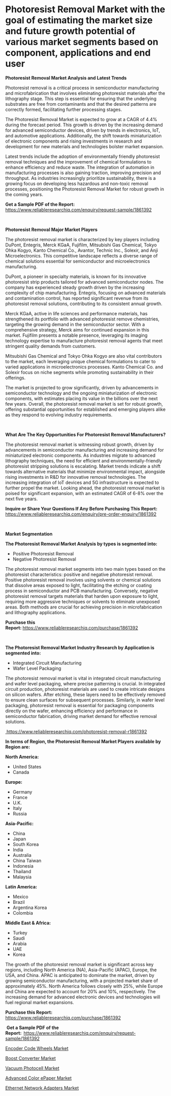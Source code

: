 <p><h1>Photoresist Removal Market with the goal of estimating the market size and future growth potential of various market segments based on component, applications and end user</h1></p><p><strong>Photoresist Removal Market Analysis and Latest Trends</strong></p>
<p><p>Photoresist removal is a critical process in semiconductor manufacturing and microfabrication that involves eliminating photoresist materials after the lithography stage. This step is essential for ensuring that the underlying substrates are free from contaminants and that the desired patterns are correctly formed, facilitating further processing stages. </p><p>The Photoresist Removal Market is expected to grow at a CAGR of 4.4% during the forecast period. This growth is driven by the increasing demand for advanced semiconductor devices, driven by trends in electronics, IoT, and automotive applications. Additionally, the shift towards miniaturization of electronic components and rising investments in research and development for new materials and technologies bolster market expansion. </p><p>Latest trends include the adoption of environmentally friendly photoresist removal techniques and the improvement of chemical formulations to enhance efficiency and reduce waste. The integration of automation in manufacturing processes is also gaining traction, improving precision and throughput. As industries increasingly prioritize sustainability, there is a growing focus on developing less hazardous and non-toxic removal processes, positioning the Photoresist Removal Market for robust growth in the coming years.</p></p>
<p><strong>Get a Sample PDF of the Report:&nbsp;</strong> <a href="https://www.reliableresearchiq.com/enquiry/request-sample/1861392?utm_campaign=1123&utm_medium=2&utm_source=Github&utm_content=ia&utm_term=11022025&utm_id=photoresist-removal">https://www.reliableresearchiq.com/enquiry/request-sample/1861392</a></p>
<p>&nbsp;</p>
<p><strong>Photoresist Removal Major Market Players</strong></p>
<p><p>The photoresist removal market is characterized by key players including DuPont, Entegris, Merck KGaA, Fujifilm, Mitsubishi Gas Chemical, Tokyo Ohka Kogyo, Kanto Chemical Co., Avantor, Technic Inc., Solexir, and Anji Microelectronics. This competitive landscape reflects a diverse range of chemical solutions essential for semiconductor and microelectronics manufacturing.</p><p>DuPont, a pioneer in specialty materials, is known for its innovative photoresist strip products tailored for advanced semiconductor nodes. The company has experienced steady growth driven by the increasing complexity of chip manufacturing. Entegris, focusing on advanced materials and contamination control, has reported significant revenue from its photoresist removal solutions, contributing to its consistent annual growth.</p><p>Merck KGaA, active in life sciences and performance materials, has strengthened its portfolio with advanced photoresist remove chemistries, targeting the growing demand in the semiconductor sector. With a comprehensive strategy, Merck aims for continued expansion in this market. Fujifilm presents a notable presence, leveraging its imaging technology expertise to manufacture photoresist removal agents that meet stringent quality demands from customers.</p><p>Mitsubishi Gas Chemical and Tokyo Ohka Kogyo are also vital contributors to the market, each leveraging unique chemical formulations to cater to varied applications in microelectronics processes. Kanto Chemical Co. and Solexir focus on niche segments while promoting sustainability in their offerings.</p><p>The market is projected to grow significantly, driven by advancements in semiconductor technology and the ongoing miniaturization of electronic components, with estimates placing its value in the billions over the next few years. Overall, the photoresist removal market is set for robust growth, offering substantial opportunities for established and emerging players alike as they respond to evolving industry requirements.</p></p>
<p>&nbsp;</p>
<p><strong>What Are The Key Opportunities For Photoresist Removal Manufacturers?</strong></p>
<p><p>The photoresist removal market is witnessing robust growth, driven by advancements in semiconductor manufacturing and increasing demand for miniaturized electronic components. As industries migrate to advanced lithography techniques, the need for efficient and environmentally-friendly photoresist stripping solutions is escalating. Market trends indicate a shift towards alternative materials that minimize environmental impact, alongside rising investments in R&D for innovative removal technologies. The increasing integration of IoT devices and 5G infrastructure is expected to further propel the market. Looking ahead, the photoresist removal market is poised for significant expansion, with an estimated CAGR of 6-8% over the next five years.</p></p>
<p><strong>Inquire or Share Your Questions If Any Before Purchasing This Report:</strong> <a href="https://www.reliableresearchiq.com/enquiry/pre-order-enquiry/1861392?utm_campaign=1123&utm_medium=2&utm_source=Github&utm_content=ia&utm_term=11022025&utm_id=photoresist-removal">https://www.reliableresearchiq.com/enquiry/pre-order-enquiry/1861392</a></p>
<p>&nbsp;</p>
<p><strong>Market Segmentation</strong></p>
<p><strong>The Photoresist Removal Market Analysis by types is segmented into:</strong></p>
<p><ul><li>Positive Photoresist Removal</li><li>Negative Photoresist Removal</li></ul></p>
<p><p>The photoresist removal market segments into two main types based on the photoresist characteristics: positive and negative photoresist removal. Positive photoresist removal involves using solvents or chemical solutions that dissolve areas exposed to light, facilitating the etching or coating process in semiconductor and PCB manufacturing. Conversely, negative photoresist removal targets materials that harden upon exposure to light, requiring more aggressive techniques or solvents to eliminate unexposed areas. Both methods are crucial for achieving precision in microfabrication and lithography applications.</p></p>
<p><strong>Purchase this Report:&nbsp;</strong><a href="https://www.reliableresearchiq.com/purchase/1861392?utm_campaign=1123&utm_medium=2&utm_source=Github&utm_content=ia&utm_term=11022025&utm_id=photoresist-removal">https://www.reliableresearchiq.com/purchase/1861392</a></p>
<p>&nbsp;</p>
<p><strong>The Photoresist Removal Market Industry Research by Application is segmented into:</strong></p>
<p><ul><li>Integrated Circuit Manufacturing</li><li>Wafer Level Packaging</li></ul></p>
<p><p>The photoresist removal market is vital in integrated circuit manufacturing and wafer level packaging, where precise patterning is crucial. In integrated circuit production, photoresist materials are used to create intricate designs on silicon wafers. After etching, these layers need to be effectively removed to ensure clean surfaces for subsequent processes. Similarly, in wafer level packaging, photoresist removal is essential for packaging components directly on the wafer, enhancing efficiency and performance in semiconductor fabrication, driving market demand for effective removal solutions.</p></p>
<p><a href="https://www.reliableresearchiq.com/photoresist-removal-r1861392?utm_campaign=1123&utm_medium=2&utm_source=Github&utm_content=ia&utm_term=11022025&utm_id=photoresist-removal">&nbsp;https://www.reliableresearchiq.com/photoresist-removal-r1861392</a></p>
<p><strong>In terms of Region, the Photoresist Removal Market Players available by Region are:</strong></p>
<p>
    <p> <strong> North America: </strong>
        <ul>
            <li>United States</li>
            <li>Canada</li>
        </ul>
        </p> 
    <p> <strong> Europe: </strong>
        <ul>
            <li>Germany</li>
            <li>France</li>
            <li>U.K.</li>
            <li>Italy</li>
            <li>Russia</li>
        </ul>
        </p> 
    <p> <strong> Asia-Pacific: </strong>
        <ul>
            <li>China</li>
            <li>Japan</li>
            <li>South Korea</li>
            <li>India</li>
            <li>Australia</li>
            <li>China Taiwan</li>
            <li>Indonesia</li>
            <li>Thailand</li>
            <li>Malaysia</li>
        </ul>
        </p> 
    <p> <strong> Latin America: </strong>
        <ul>
            <li>Mexico</li>
            <li>Brazil</li>
            <li>Argentina Korea</li>
            <li>Colombia</li>
        </ul>
        </p> 
    <p> <strong> Middle East & Africa: </strong>
        <ul>
            <li>Turkey</li>
            <li>Saudi</li>
            <li>Arabia</li>
            <li>UAE</li>
            <li>Korea</li>
        </ul>
    </p>
    </p>
<p><p>The growth of the photoresist removal market is significant across key regions, including North America (NA), Asia-Pacific (APAC), Europe, the USA, and China. APAC is anticipated to dominate the market, driven by growing semiconductor manufacturing, with a projected market share of approximately 45%. North America follows closely with 25%, while Europe and China are expected to account for 20% and 10%, respectively. The increasing demand for advanced electronic devices and technologies will fuel regional market expansions.</p></p>
<p><strong>Purchase this Report: </strong><a href="https://www.reliableresearchiq.com/purchase/1861392?utm_campaign=1123&utm_medium=2&utm_source=Github&utm_content=ia&utm_term=11022025&utm_id=photoresist-removal">https://www.reliableresearchiq.com/purchase/1861392</a></p>
<p>&nbsp;<strong>Get a Sample PDF of the Report:&nbsp;&nbsp;</strong><a href="https://www.reliableresearchiq.com/enquiry/request-sample/1861392?utm_campaign=1123&utm_medium=2&utm_source=Github&utm_content=ia&utm_term=11022025&utm_id=photoresist-removal">https://www.reliableresearchiq.com/enquiry/request-sample/1861392</a></p>
<p><strong></strong></p>
<p><p><a href="https://github.com/shamyzinniwl/Market-Research-Report-List-1/blob/main/encoder-code-wheels-market.md?utm_campaign=1123&utm_medium=2&utm_source=Github&utm_content=ia&utm_term=11022025&utm_id=photoresist-removal">Encoder Code Wheels Market</a></p><p><a href="https://github.com/orielaudasfr/Market-Research-Report-List-1/blob/main/boost-converter-market.md?utm_campaign=1123&utm_medium=2&utm_source=Github&utm_content=ia&utm_term=11022025&utm_id=photoresist-removal">Boost Converter Market</a></p><p><a href="https://github.com/pistosnashxo/Market-Research-Report-List-1/blob/main/vacuum-photocell-market.md?utm_campaign=1123&utm_medium=2&utm_source=Github&utm_content=ia&utm_term=11022025&utm_id=photoresist-removal">Vacuum Photocell Market</a></p><p><a href="https://github.com/cernelleogue48/Market-Research-Report-List-1/blob/main/advanced-color-epaper-market.md?utm_campaign=1123&utm_medium=2&utm_source=Github&utm_content=ia&utm_term=11022025&utm_id=photoresist-removal">Advanced Color ePaper Market</a></p><p><a href="https://github.com/bulkagumanvv/Market-Research-Report-List-1/blob/main/ethernet-network-adapters-market.md?utm_campaign=1123&utm_medium=2&utm_source=Github&utm_content=ia&utm_term=11022025&utm_id=photoresist-removal">Ethernet Network Adapters Market</a></p></p>